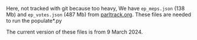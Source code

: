 Here, not tracked with git because too heavy, 
We have `ep_meps.json` (138 Mb) and `ep_votes.json` (487 Mb) from [parltrack.org](https://parltrack.org/dumps).
These files are needed to run the populate*.py

The current version of these files is from 9 March 2024. 
